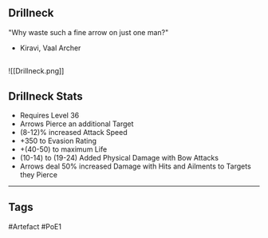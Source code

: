 ## Drillneck
"Why waste such a fine arrow on just one man?"
- Kiravi, Vaal Archer
##
![[Drillneck.png]]
## Drillneck Stats
- Requires Level 36
- Arrows Pierce an additional Target
- (8-12)% increased Attack Speed
- +350 to Evasion Rating
- +(40-50) to maximum Life
- (10-14) to (19-24) Added Physical Damage with Bow Attacks
- Arrows deal 50% increased Damage with Hits and Ailments to Targets they Pierce


---
## Tags
#Artefact
#PoE1